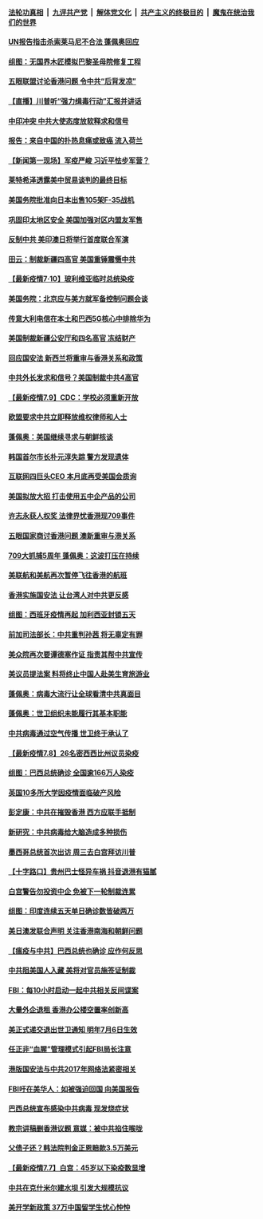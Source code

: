 

####  [法轮功真相](../../../../basic/blob/master/README.md?t=07110431) &nbsp;|&nbsp; [九评共产党](../../../../9ping.md/blob/master/README.md?t=07110431) &nbsp;|&nbsp; [解体党文化](../../../../jtdwh.md/blob/master/README.md?t=07110431)  &nbsp;|&nbsp; [共产主义的终极目的](../../../../gczydzjmd.md/blob/master/README.md?t=07110431) &nbsp;|&nbsp; [魔鬼在统治我们的世界](../../../../mgztzwmdsj.md/blob/master/README.md?t=07110431) 

#### [UN报告指击杀索莱马尼不合法 蓬佩奥回应](../pages/nsc418/n12247146.md?t=07110431) 

#### [组图：无国界木匠模拟巴黎圣母院修复工程](../pages/nsc418/n12243915.md?t=07110431) 

#### [五眼联盟讨论香港问题 令中共“后背发凉”](../pages/nsc418/n12247326.md?t=07110431) 

#### [【直播】川普听“强力缉毒行动”汇报并讲话](../pages/nsc418/n12247084.md?t=07110431) 

#### [中印冲突 中共大使态度放软释求和信号](../pages/nsc418/n12247210.md?t=07110431) 

#### [报告：来自中国的扑热息痛或致癌 流入荷兰](../pages/nsc418/n12246872.md?t=07110431) 

#### [【新闻第一现场】军疫严峻 习近平怯步军营？](../pages/nsc418/n12245547.md?t=07110431) 

#### [莱特希泽透露美中贸易谈判的最终目标](../pages/nsc418/n12246823.md?t=07110431) 

#### [美国务院批准向日本出售105架F-35战机](../pages/nsc418/n12246608.md?t=07110431) 

#### [巩固印太地区安全 美国加强对区内盟友军售](../pages/nsc418/n12246548.md?t=07110431) 

#### [反制中共 美印澳日将举行首度联合军演](../pages/nsc418/n12246462.md?t=07110431) 

#### [田云：制裁新疆四高官 美国重锤震慑中共](../pages/nsc418/n12246098.md?t=07110431) 

#### [【最新疫情7·10】玻利维亚临时总统染疫](../pages/nsc418/n12245413.md?t=07110431) 

#### [美国务院：北京应与美方就军备控制问题会谈](../pages/nsc418/n12245183.md?t=07110431) 

#### [传意大利电信在本土和巴西5G核心中排除华为](../pages/nsc418/n12244770.md?t=07110431) 

#### [美国制裁新疆公安厅和四名高官 冻结财产](../pages/nsc418/n12244653.md?t=07110431) 

#### [回应国安法 新西兰将重审与香港关系和政策](../pages/nsc418/n12244085.md?t=07110431) 

#### [中共外长发求和信号？美国制裁中共4高官](../pages/nsc418/n12244813.md?t=07110431) 

#### [【最新疫情7.9】CDC：学校必须重新开放](../pages/nsc418/n12242776.md?t=07110431) 

#### [欧盟要求中共立即释放维权律师和人士](../pages/nsc418/n12244421.md?t=07110431) 

#### [蓬佩奥：美国继续寻求与朝鲜核谈](../pages/nsc418/n12244538.md?t=07110431) 

#### [韩国首尔市长朴元淳失踪 警方发现遗体](../pages/nsc418/n12243734.md?t=07110431) 

#### [互联网四巨头CEO 本月底再受美国会质询](../pages/nsc418/n12244283.md?t=07110431) 

#### [美国拟放大招 打击使用五中企产品的公司](../pages/nsc418/n12244402.md?t=07110431) 

#### [许志永获人权奖 法律界忧香港现709事件](../pages/nsc418/n12244380.md?t=07110431) 

#### [五眼国家商讨香港问题 澳新重审与港关系](../pages/nsc418/n12244260.md?t=07110431) 

#### [709大抓捕5周年 蓬佩奥：这波打压在持续](../pages/nsc418/n12243611.md?t=07110431) 

#### [美联航和美航再次暂停飞往香港的航班](../pages/nsc418/n12243607.md?t=07110431) 

#### [香港实施国安法 让台湾人对中共更反感](../pages/nsc418/n12243520.md?t=07110431) 

#### [组图：西班牙疫情再起 加利西亚封锁五天](../pages/nsc418/n12241508.md?t=07110431) 

#### [前加司法部长：中共重判孙茜 将无辜定有罪](../pages/nsc418/n12242297.md?t=07110431) 

#### [美众院再次要谭德塞作证 指责其帮中共宣传](../pages/nsc418/n12242500.md?t=07110431) 

#### [美议员提法案 料将终止中国人赴美生育旅游业](../pages/nsc418/n12242470.md?t=07110431) 

#### [蓬佩奥：病毒大流行让全球看清中共真面目](../pages/nsc418/n12242486.md?t=07110431) 

#### [蓬佩奥：世卫组织未能履行其基本职能](../pages/nsc418/n12242263.md?t=07110431) 

#### [中共病毒通过空气传播 世卫终于承认了](../pages/nsc418/n12241930.md?t=07110431) 

#### [【最新疫情7.8】26名密西西比州议员染疫](../pages/nsc418/n12239975.md?t=07110431) 

#### [组图：巴西总统确诊 全国逾166万人染疫](../pages/nsc418/n12240754.md?t=07110431) 

#### [英国10多所大学因疫情面临破产风险](../pages/nsc418/n12241724.md?t=07110431) 

#### [彭定康：中共在摧毁香港 西方应联手抵制](../pages/nsc418/n12241830.md?t=07110431) 

#### [新研究：中共病毒给大脑造成多种损伤](../pages/nsc418/n12241750.md?t=07110431) 

#### [墨西哥总统首次出访 周三去白宫拜访川普](../pages/nsc418/n12241397.md?t=07110431) 

#### [【十字路口】贵州巴士怪异车祸 抖音退港有猫腻](../pages/nsc418/n12240298.md?t=07110431) 

#### [白宫警告勿投资中企 免被下一轮制裁连累](../pages/nsc418/n12241334.md?t=07110431) 

#### [组图：印度连续五天单日确诊数皆破两万](../pages/nsc418/n12238724.md?t=07110431) 

#### [美日澳发联合声明 关注香港南海和朝鲜问题](../pages/nsc418/n12240998.md?t=07110431) 

#### [【瘟疫与中共】巴西总统也确诊 应作何反思](../pages/nsc418/n12240166.md?t=07110431) 

#### [中共阻美国人入藏 美将对官员施签证制裁](../pages/nsc418/n12240452.md?t=07110431) 

#### [FBI：每10小时启动一起中共相关反间谍案](../pages/nsc418/n12239799.md?t=07110431) 

#### [大量外企退租 香港办公楼空置率创新高](../pages/nsc418/n12240111.md?t=07110431) 

#### [美正式递交退出世卫通知 明年7月6日生效](../pages/nsc418/n12239902.md?t=07110431) 

#### [任正非“血腥”管理模式引起FBI局长注意](../pages/nsc418/n12239966.md?t=07110431) 

#### [港版国安法与中共2017年网络法紧密相关](../pages/nsc418/n12239427.md?t=07110431) 

#### [FBI吁在美华人：如被强迫回国 向美国报告](../pages/nsc418/n12239450.md?t=07110431) 

#### [巴西总统宣布感染中共病毒 现发烧症状](../pages/nsc418/n12239468.md?t=07110431) 

#### [教宗讲稿删香港议题 意媒：被中共掐住喉咙](../pages/nsc418/n12239424.md?t=07110431) 

#### [父债子还？韩法院判金正恩赔款3.5万美元](../pages/nsc418/n12239338.md?t=07110431) 

#### [【最新疫情7.7】白宫：45岁以下染疫数显增](../pages/nsc418/n12237581.md?t=07110431) 

#### [中共在克什米尔建水坝 引发大规模抗议](../pages/nsc418/n12239209.md?t=07110431) 

#### [美开学新政策 37万中国留学生忧心忡忡](../pages/nsc418/n12239233.md?t=07110431) 

